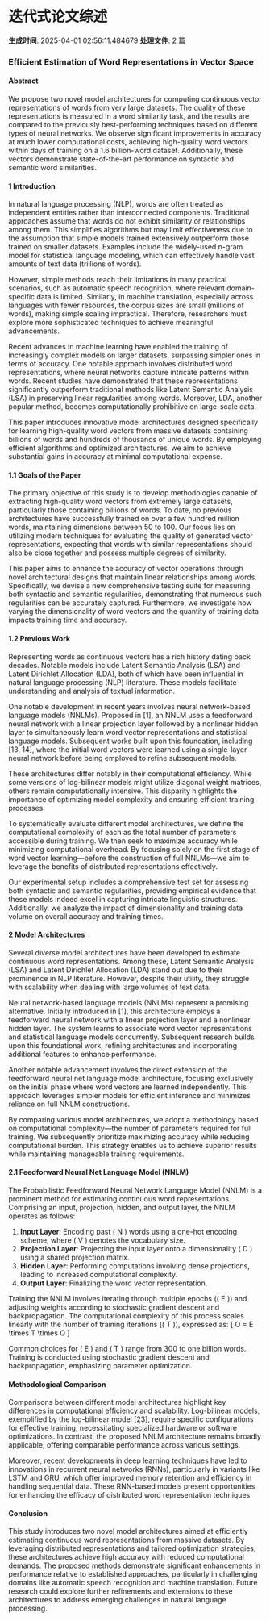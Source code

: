 # 迭代式论文综述

**生成时间**: 2025-04-01 02:56:11.484679
**处理文件**: 2 篇

### Efficient Estimation of Word Representations in Vector Space

#### Abstract
We propose two novel model architectures for computing continuous vector representations of words from very large datasets. The quality of these representations is measured in a word similarity task, and the results are compared to the previously best-performing techniques based on different types of neural networks. We observe significant improvements in accuracy at much lower computational costs, achieving high-quality word vectors within days of training on a 1.6 billion-word dataset. Additionally, these vectors demonstrate state-of-the-art performance on syntactic and semantic word similarities.

#### 1 Introduction
In natural language processing (NLP), words are often treated as independent entities rather than interconnected components. Traditional approaches assume that words do not exhibit similarity or relationships among them. This simplifies algorithms but may limit effectiveness due to the assumption that simple models trained extensively outperform those trained on smaller datasets. Examples include the widely-used n-gram model for statistical language modeling, which can effectively handle vast amounts of text data (trillions of words).

However, simple methods reach their limitations in many practical scenarios, such as automatic speech recognition, where relevant domain-specific data is limited. Similarly, in machine translation, especially across languages with fewer resources, the corpus sizes are small (millions of words), making simple scaling impractical. Therefore, researchers must explore more sophisticated techniques to achieve meaningful advancements.

Recent advances in machine learning have enabled the training of increasingly complex models on larger datasets, surpassing simpler ones in terms of accuracy. One notable approach involves distributed word representations, where neural networks capture intricate patterns within words. Recent studies have demonstrated that these representations significantly outperform traditional methods like Latent Semantic Analysis (LSA) in preserving linear regularities among words. Moreover, LDA, another popular method, becomes computationally prohibitive on large-scale data.

This paper introduces innovative model architectures designed specifically for learning high-quality word vectors from massive datasets containing billions of words and hundreds of thousands of unique words. By employing efficient algorithms and optimized architectures, we aim to achieve substantial gains in accuracy at minimal computational expense.

#### 1.1 Goals of the Paper
The primary objective of this study is to develop methodologies capable of extracting high-quality word vectors from extremely large datasets, particularly those containing billions of words. To date, no previous architectures have successfully trained on over a few hundred million words, maintaining dimensions between 50 to 100. Our focus lies on utilizing modern techniques for evaluating the quality of generated vector representations, expecting that words with similar representations should also be close together and possess multiple degrees of similarity.

This paper aims to enhance the accuracy of vector operations through novel architectural designs that maintain linear relationships among words. Specifically, we devise a new comprehensive testing suite for measuring both syntactic and semantic regularities, demonstrating that numerous such regularities can be accurately captured. Furthermore, we investigate how varying the dimensionality of word vectors and the quantity of training data impacts training time and accuracy.

#### 1.2 Previous Work
Representing words as continuous vectors has a rich history dating back decades. Notable models include Latent Semantic Analysis (LSA) and Latent Dirichlet Allocation (LDA), both of which have been influential in natural language processing (NLP) literature. These models facilitate understanding and analysis of textual information.

One notable development in recent years involves neural network-based language models (NNLMs). Proposed in [1], an NNLM uses a feedforward neural network with a linear projection layer followed by a nonlinear hidden layer to simultaneously learn word vector representations and statistical language models. Subsequent works built upon this foundation, including [13, 14], where the initial word vectors were learned using a single-layer neural network before being employed to refine subsequent models.

These architectures differ notably in their computational efficiency. While some versions of log-bilinear models might utilize diagonal weight matrices, others remain computationally intensive. This disparity highlights the importance of optimizing model complexity and ensuring efficient training processes.

To systematically evaluate different model architectures, we define the computational complexity of each as the total number of parameters accessible during training. We then seek to maximize accuracy while minimizing computational overhead. By focusing solely on the first stage of word vector learning—before the construction of full NNLMs—we aim to leverage the benefits of distributed representations effectively.

Our experimental setup includes a comprehensive test set for assessing both syntactic and semantic regularities, providing empirical evidence that these models indeed excel in capturing intricate linguistic structures. Additionally, we analyze the impact of dimensionality and training data volume on overall accuracy and training times.

#### 2 Model Architectures
Several diverse model architectures have been developed to estimate continuous word representations. Among these, Latent Semantic Analysis (LSA) and Latent Dirichlet Allocation (LDA) stand out due to their prominence in NLP literature. However, despite their utility, they struggle with scalability when dealing with large volumes of text data.

Neural network-based language models (NNLMs) represent a promising alternative. Initially introduced in [1], this architecture employs a feedforward neural network with a linear projection layer and a nonlinear hidden layer. The system learns to associate word vector representations and statistical language models concurrently. Subsequent research builds upon this foundational work, refining architectures and incorporating additional features to enhance performance.

Another notable advancement involves the direct extension of the feedforward neural net language model architecture, focusing exclusively on the initial phase where word vectors are learned independently. This approach leverages simpler models for efficient inference and minimizes reliance on full NNLM constructions.

By comparing various model architectures, we adopt a methodology based on computational complexity—the number of parameters required for full training. We subsequently prioritize maximizing accuracy while reducing computational burden. This strategy enables us to achieve superior results while maintaining manageable training requirements.

#### 2.1 Feedforward Neural Net Language Model (NNLM)
The Probabilistic Feedforward Neural Network Language Model (NNLM) is a prominent method for estimating continuous word representations. Comprising an input, projection, hidden, and output layer, the NNLM operates as follows:

1. **Input Layer**: Encoding past \( N \) words using a one-hot encoding scheme, where \( V \) denotes the vocabulary size.
2. **Projection Layer**: Projecting the input layer onto a dimensionality \( D \) using a shared projection matrix.
3. **Hidden Layer**: Performing computations involving dense projections, leading to increased computational complexity.
4. **Output Layer**: Finalizing the word vector representation.

Training the NNLM involves iterating through multiple epochs (\( E \)) and adjusting weights according to stochastic gradient descent and backpropagation. The computational complexity of this process scales linearly with the number of training iterations (\( T \)), expressed as:
\[ O = E \times T \times Q \]

Common choices for \( E \) and \( T \) range from 300 to one billion words. Training is conducted using stochastic gradient descent and backpropagation, emphasizing parameter optimization.

#### Methodological Comparison
Comparisons between different model architectures highlight key differences in computational efficiency and scalability. Log-bilinear models, exemplified by the log-bilinear model [23], require specific configurations for effective training, necessitating specialized hardware or software optimizations. In contrast, the proposed NNLM architecture remains broadly applicable, offering comparable performance across various settings.

Moreover, recent developments in deep learning techniques have led to innovations in recurrent neural networks (RNNs), particularly in variants like LSTM and GRU, which offer improved memory retention and efficiency in handling sequential data. These RNN-based models present opportunities for enhancing the efficacy of distributed word representation techniques.

#### Conclusion
This study introduces two novel model architectures aimed at efficiently estimating continuous word representations from massive datasets. By leveraging distributed representations and tailored optimization strategies, these architectures achieve high accuracy with reduced computational demands. The proposed methods demonstrate significant enhancements in performance relative to established approaches, particularly in challenging domains like automatic speech recognition and machine translation. Future research could explore further refinements and extensions to these architectures to address emerging challenges in natural language processing.
